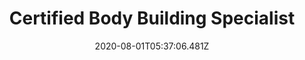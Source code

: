 ---
type: certification
date: 2020-08-01T05:37:06.481Z
badge: /assets/issa.webp
source: International Sports Sciences Association
title: Certified Body Building Specialist
---
